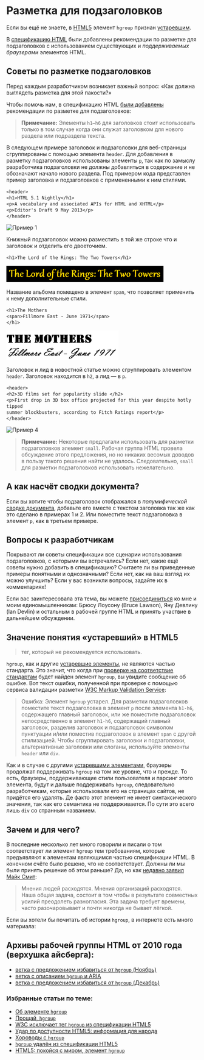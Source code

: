 # Разметка для подзаголовков

Если вы ещё не знаете, в [HTML5][2] элемент `hgroup` признан [устаревшим][1].

В [спецификацию HTML][3] были добавлены рекомендации по разметке для
подзаголовков с использованием существующих и *поддерживаемых браузерами*
элементов HTML.

## Советы по разметке подзаголовков

Перед каждым разработчиком возникает важный вопрос: «Как должна выглядеть
разметка для этой пакости?»

Чтобы помочь нам, в спецификацию HTML [были добавлены][4] рекомендации
по разметке для подзаголовков:

> **Примечание:** Элементы `h1–h6` для заголовков стоит использовать только
в том случае когда они служат заголовком для нового раздела или подраздела текста.

В следующем примере заголовок и подзаголовки для веб-страницы сгруппированы с
помощью элемента `header`. Для добавления в разметку подзаголовков использованы
элементы `p`, так как по замыслу разработчика подзаголовки не должны добавляться
в содержание и не обозначают начало нового раздела. Под примером кода представлен
пример заголовка и подзаголовков c примененными к ним стилями.

    <header>
    <h1>HTML 5.1 Nightly</h1>
    <p>A vocabulary and associated APIs for HTML and XHTML</p>
    <p>Editor's Draft 9 May 2013</p>
    </header>

![Пример 1][Заголовок «HTML 5.1 Nightly», шрифт без засечек голубого цвета. Подзаголовок №1: «A vocabulary and associated APIs for HTML and XHTML» в новой строке, тот же стиль с меньшим кеглем. Подзаголовок №2: «Editor's Draft 9 May 2013» в новой строке, тот же стиль и кегль что и у заголовка №1]

Книжный подзаголовок можно разместить в той же строке что и заголовок и
отделить его двоеточием.

    <h1>The Lord of the Rings: The Two Towers</h1>

![Пример 2][Заголовок и подзаголовок:«The Lord of the Rings: The Two Towers», шрифт с засечками в готическом стиле золотистого цвета на чёрном фоне]

Название альбома помещено в элемент `span`, что позволяет применить к нему
дополнительные стили.

    <h1>The Mothers
    <span>Fillmore East - June 1971</span>
    </h1>

![Пример 3][Строка №1: «The Mothers», жирный трафаретный шрифт. Строка №2: «Fillmore East - June 1971», плавный рукописный шрифт]

Заголовок и лид в новостной статье можно сгруппировать элементом `header`.
Заголовок находится в `h2`, а лид — в `p`.

    <header>
    <h2>3D films set for popularity slide </h2>
    <p>First drop in 3D box office projected for this year despite hotly tipped
    summer blockbusters, according to Fitch Ratings report</p>
    </header>

![Пример 4][Заголовок: «3D films set for popularity slide», большой жирный темно-синий шрифт с засечками. Абзац: «First drop in 3D box office projected for this year despite hotly tipped summer blockbusters, according to Fitch Ratings report», тёмно-серый шрифт без засечек меньшего размера.]

> **Примечание:** Некоторые предлагали использовать для разметки подзаголовков
элемент `small`. Рабочая группа HTML провела обсуждение этого предложения, но
но никаких весомых доводов в пользу такого решения найти не удалось.
Следовательно, `small` для разметки подзаголовков использовать нежелательно.

## А как насчёт сводки документа?

Если вы хотите чтобы подзаголовок отображался в *полумифической* [сводке
документа][8], добавьте его вместе с текстом заголовка так же как это сделано
в примерах 1 и 2. Или поместите текст подзаголовка в элемент `p`, как в
третьем примере.

## Вопросы к разработчикам

Покрывают ли советы спецификации все сценарии использования подзаголовков, с
которыми вы встречались? Если нет, какие ещё советы нужно добавить в
спецификацию? Считаете ли вы приведенные примеры понятными и однозначными? Если
нет, как на ваш взгляд их можно улучшить? Если у вас возникли вопросы,
задайте их в комментариях!

Если вас заинтересовала эта тема, вы можете [присоединиться][9] ко мне и моим
единомышленникам: Брюсу Лоусону (Bruce Lawson), Яну Девлину (Ian Devlin) и
остальным в рабочей группе HTML и принять участвие в дальнейшем обсуждении.

## Значение понятия «устаревший» в HTML5

> тег, который не рекомендуется использовать.

`hgroup`, как и другие [устаревшие элементы][10], не являются частью стандарта.
Это значит, что когда при [проверке на соответствие стандартам][11] будет найден
элемент `hgroup`, вы увидите сообщение об ошибке. Вот текст ошибки, полученной
при проверке с помощью сервиса валидации разметки [W3C Markup Validation Service][12]:

> Ошибка: Элемент `hgroup` устарел. Для разметки подзаголовков поместите текст
подзаголовка в элемент `p` после элемента `h1-h6`, содержащего главный заголовок,
или же поместите подзаголовок непосредственно в элемент `h1-h6`, содержащий
главный заголовок, разделив заголовок и подзаголовок символом пунктуации и/или
поместив подзаголовок в элемент `span` с другой стилизацией. Чтобы сгруппировать
заголовки и подзаголовки, альтернативные заголовки или слоганы, используйте
элементы `header` или `div`.

Как и в случае с другими [устаревшими элементами][13], браузеры продолжат
поддерживать `hgroup` на том же уровне, что и прежде. То есть, браузеры,
поддерживающие стили пользователя и парсинг этого элемента, будут и дальше
поддерживать `hgroup`, следовательно разработчикам, которые использовали его на
страницах сайтов, не придётся его удалять. Де факто этот элемент не имеет
синтаксического значения, так как его семантика не поддерживается. По сути это
всего лишь `div` со странным названием.

## Зачем и для чего?

В последние несколько лет много говорили и писали о том соответствует ли элемент
`hgroup` тем требованиям, которые предъявляют к элементам являющимся частью
спецификации HTML. В конечном счёте было решено, что не соответствует. Должны
ли мы были принять решение об этом раньше? Да, но как [недавно заявил][15]
[Майк Смит][14]:

> Мнения людей расходятся. Мнения организаций расходятся. Наша общая задача,
состоит в том чтобы в результате совместных усилий преодолеть разногласия.
Эта задача требует времени, часто разочаровывает и почти никогда не бывает
лёгкой.

Если вы хотели бы почитать об истории `hgroup`, в интернете есть много материала:

## Архивы рабочей группы HTML от 2010 года (верхушка айсберга):

* [ветка с предложением избавиться от `hgroup` (Ноябрь)][17]
* [ветка с описанием `hgroup` и ARIA][18]
* [ветка с предложением избавиться от `hgroup` (Декабрь)][19]

### Избранные статьи по теме:

* [Об элементе `hgroup`][20]
* [Прощай, `hgroup`][21]
* [W3C исключает тег `hgroup` из спецификации HTML5][22]
* [Удар по доступности HTML5: информация для народа][23]
* [Хороводы с `hgroup`][24]
* [`hgroup` удалён из спецификации HTML5][25]
* [HTML5: покойся с миром, элемент `hgroup`][26]

[1]: #what-being-obsolete-in-html5-means
[2]: http://www.w3.org/html/wg/drafts/html/master/Overview.html
[3]: http://www.w3.org/html/wg/drafts/html/master/common-idioms.html#sub-head
[4]: http://www.w3.org/html/wg/drafts/html/master/common-idioms.html#sub-head
[5]: https://github.com/twitter/bootstrap/issues/7482
[6]: http://lists.w3.org/Archives/Public/public-html/2013Apr/thread.html#msg2
[7]: http://www.w3.org/html/wg/
[8]: http://www.w3.org/html/wg/drafts/html/master/sections.html#outlines
[9]: http://www.w3.org/html/wg/#join
[10]: http://www.w3.org/html/wg/drafts/html/CR/obsolete.html#non-conforming-features
[11]: http://validator.w3.org/nu/
[12]: http://validator.w3.org/
[13]: http://www.w3.org/html/wg/drafts/html/master/obsolete.html#non-conforming-features
[14]: http://people.w3.org/mike//
[15]: http://www.w3.org/QA/2013/04/getting_agreements_is_hard_som.html
[16]: http://lists.w3.org/Archives/Public/public-html/
[17]: http://lists.w3.org/Archives/Public/public-html/2010Nov/thread.html#msg396
[18]: http://lists.w3.org/Archives/Public/public-html/2010Nov/thread.html#msg325
[19]: http://lists.w3.org/Archives/Public/public-html/2010Dec/thread.html#msg0
[20]: http://www.brucelawson.co.uk/2010/on-the-hgroup-element/
[21]: http://www.brucelawson.co.uk/2013/farewell-hgroup/
[22]: http://www.webmonkey.com/2013/04/w3c-drops-hgroup-tag-from-html5-spec/
[23]: http://blog.paciellogroup.com/2012/04/html5-accessibility-chops-data-for-the-masses/
[24]: http://html5doctor.com/the-hgroup-hokey-cokey/
[25]: http://www.iandevlin.com/blog/2013/04/html5/hgroup-removed-from-the-html5-specification
[26]: http://www.sitepoint.com/html5-hgroup-element-dropped/

[Заголовок «HTML 5.1 Nightly», шрифт без засечек голубого цвета. Подзаголовок №1: «A vocabulary and associated APIs for HTML and XHTML» в новой строке, тот же стиль с меньшим кеглем. Подзаголовок №2: «Editor's Draft 9 May 2013» в новой строке, тот же стиль и кегль что и у заголовка №1]: img/htmlheading.png
[Заголовок и подзаголовок:«The Lord of the Rings: The Two Towers», шрифт с засечками в готическом стиле золотистого цвета на чёрном фоне]: img/lotr.PNG
[Строка №1: «The Mothers», жирный трафаретный шрифт. Строка №2: «Fillmore East - June 1971», плавный рукописный шрифт]: img/heading.PNG
[Заголовок: «3D films set for popularity slide», большой жирный темно-синий шрифт с засечками. Абзац: «First drop in 3D box office projected for this year despite hotly tipped summer blockbusters, according to Fitch Ratings report», тёмно-серый шрифт без засечек меньшего размера.]: img/title-tagline.PNG
